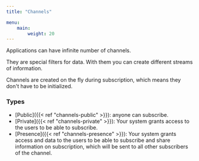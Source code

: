 ```yaml
---
title: "Channels"

menu:
    main:
        weight: 20
---
```

Applications can have infinite number of channels.

They are special filters for data. With them you can create different streams of information.

Channels are created on the fly during subscription, which means they don't have to be initialized.

### Types
* [Public]({{< ref "channels-public" >}}): anyone can subscribe.
* [Private]({{< ref "channels-private" >}}): Your system grants access to the users to be able to subscribe.
* [Presence]({{< ref "channels-presence" >}}): Your system grants access and data to the users to be able to subscribe and share information on subscription, which will be sent to all other subscribers of the channel.

